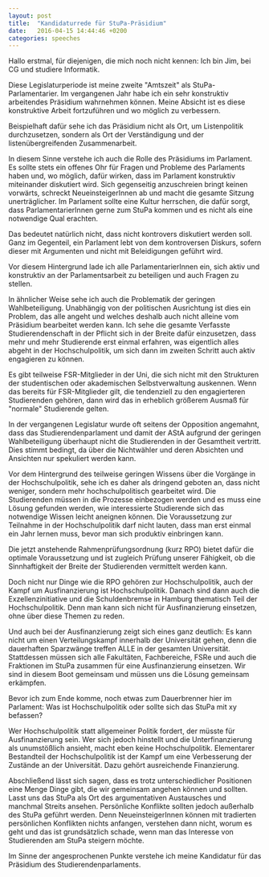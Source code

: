 ```yaml
---
layout: post
title:  "Kandidaturrede für StuPa-Präsidium"
date:   2016-04-15 14:44:46 +0200
categories: speeches
---
```


Hallo erstmal,
für diejenigen, die mich noch nicht kennen: Ich bin Jim, bei CG
und studiere Informatik.

Diese Legislaturperiode ist meine zweite "Amtszeit" als StuPa-Parlamentarier.
Im vergangenen Jahr habe ich ein sehr konstruktiv arbeitendes Präsidium 
wahrnehmen können. Meine Absicht ist es diese konstruktive Arbeit fortzuführen
und wo möglich zu verbessern.

Beispielhaft dafür sehe ich das Präsidium nicht als Ort, um Listenpolitik
durchzusetzen, sondern als Ort der Verständigung und der listenübergreifenden
Zusammenarbeit.

In diesem Sinne verstehe ich auch die Rolle des Präsidiums im Parlament. Es sollte
stets ein offenes Ohr für Fragen und Probleme des Parlaments haben und, wo möglich,
dafür wirken, dass im Parlament konstruktiv miteinander diskutiert wird.
Sich gegenseitig anzuschreien bringt keinen vorwärts, schreckt NeueinsteigerInnen
ab und macht die gesamte Sitzung unerträglicher. Im Parlament sollte eine Kultur
herrschen, die dafür sorgt, dass ParlamentarierInnen gerne zum StuPa kommen und
es nicht als eine notwendige Qual erachten.

Das bedeutet natürlich nicht, dass nicht kontrovers diskutiert werden soll. Ganz
im Gegenteil, ein Parlament lebt von dem kontroversen Diskurs, sofern dieser
mit Argumenten und nicht mit Beleidigungen geführt wird.

Vor diesem Hintergrund lade ich alle ParlamentarierInnen ein, sich aktiv und
konstruktiv an der Parlamentsarbeit zu beteiligen und auch Fragen zu stellen.

In ähnlicher Weise sehe ich auch die Problematik der geringen Wahlbeteiligung.
Unabhängig von der politischen Ausrichtung ist dies ein Problem, das alle angeht
und welches deshalb auch nicht alleine vom Präsidium bearbeitet werden kann.
Ich sehe die gesamte Verfasste Studierendenschaft in der Pflicht sich in der
Breite dafür einzusetzen, dass mehr und mehr Studierende erst einmal erfahren,
was eigentlich alles abgeht in der Hochschulpolitik, um sich dann im zweiten 
Schritt auch aktiv engagieren zu können.

Es gibt teilweise FSR-Mitglieder in der Uni, die sich nicht mit den Strukturen
der studentischen oder akademischen Selbstverwaltung auskennen. Wenn das bereits
für FSR-Mitglieder gilt, die tendenziell zu den engagierteren Studierenden gehören,
dann wird das in erheblich größerem Ausmaß für "normale" Studierende gelten.

In der vergangenen Legislatur wurde oft seitens der Opposition angemahnt,
dass das Studierendenparlament und damit der AStA aufgrund der geringen
Wahlbeteiligung überhaupt nicht die Studierenden in der Gesamtheit vertritt.
Dies stimmt bedingt, da über die Nichtwähler und deren Absichten und Ansichten
nur spekuliert werden kann.

Vor dem Hintergrund des teilweise geringen Wissens über die Vorgänge in der
Hochschulpolitik, sehe ich es daher als dringend geboten an, dass nicht weniger,
sondern mehr hochschulpolitisch gearbeitet wird. Die Studierenden müssen in die
Prozesse einbezogen werden und es muss eine Lösung gefunden werden, wie interessierte
Studierende sich das notwendige Wissen leicht aneignen können. Die Voraussetzung
zur Teilnahme in der Hochschulpolitik darf nicht lauten, dass man erst einmal
ein Jahr lernen muss, bevor man sich produktiv einbringen kann.

Die jetzt anstehende Rahmenprüfungsordnung (kurz RPO) bietet dafür die optimale
Voraussetzung und ist zugleich Prüfung unserer Fähigkeit, ob die Sinnhaftigkeit
der Breite der Studierenden vermittelt werden kann.

Doch nicht nur Dinge wie die RPO gehören zur Hochschulpolitik, auch der Kampf
um Ausfinanzierung ist Hochschulpolitik. Danach sind dann auch die Exzellenzinitiative
und die Schuldenbremse in Hamburg thematisch Teil der Hochschulpolitik. Denn man
kann sich nicht für Ausfinanzierung einsetzen, ohne über diese Themen zu reden.

Und auch bei der Ausfinanzierung zeigt sich eines ganz deutlich:
Es kann nicht um einen Verteilungskampf innerhalb der Universität gehen,
denn die dauerhaften Sparzwänge treffen ALLE in der gesamten Universität.
Stattdessen müssen sich alle Fakultäten, Fachbereiche, FSRe und auch die Fraktionen
im StuPa zusammen für eine Ausfinanzierung einsetzen. Wir sind in diesem Boot
gemeinsam und müssen uns die Lösung gemeinsam erkämpfen.

Bevor ich zum Ende komme, noch etwas zum Dauerbrenner hier im Parlament:
Was ist Hochschulpolitik oder sollte sich das StuPa mit xy befassen?

Wer Hochschulpolitik statt allgemeiner Politik fordert, der müsste
für Ausfinanzierung sein. Wer sich jedoch hinstellt und die
Unterfinanzierung als unumstößlich ansieht, macht eben keine Hochschulpolitik.
Elementarer Bestandteil der Hochschulpolitik ist der Kampf um eine Verbesserung
der Zustände an der Universität. Dazu gehört ausreichende Finanzierung.

Abschließend lässt sich sagen, dass es trotz unterschiedlicher Positionen
eine Menge Dinge gibt, die wir gemeinsam angehen können und sollten.
Lasst uns das StuPa als Ort des argumentativen Austausches und manchmal Streits
ansehen. Persönliche Konflikte sollten jedoch außerhalb des StuPa geführt
werden. Denn NeueinsteigerInnen können mit tradierten persönlichen Konflikten
nichts anfangen, verstehen dann nicht, worum es geht und das ist grundsätzlich
schade, wenn man das Interesse von Studierenden am StuPa steigern möchte.

Im Sinne der angesprochenen Punkte verstehe ich meine Kandidatur für das
Präsidium des Studierendenparlaments.



